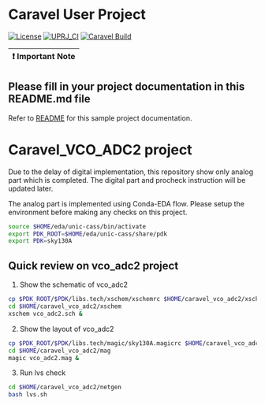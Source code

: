 # Caravel User Project

[![License](https://img.shields.io/badge/License-Apache%202.0-blue.svg)](https://opensource.org/licenses/Apache-2.0) [![UPRJ_CI](https://github.com/efabless/caravel_project_example/actions/workflows/user_project_ci.yml/badge.svg)](https://github.com/efabless/caravel_project_example/actions/workflows/user_project_ci.yml) [![Caravel Build](https://github.com/efabless/caravel_project_example/actions/workflows/caravel_build.yml/badge.svg)](https://github.com/efabless/caravel_project_example/actions/workflows/caravel_build.yml)

| :exclamation: Important Note            |
|-----------------------------------------|

## Please fill in your project documentation in this README.md file 

Refer to [README](docs/source/index.md) for this sample project documentation.

# Caravel_VCO_ADC2 project

Due to the delay of digital implementation, this repository show only analog part which is completed. The digital part and procheck instruction will be updated later.

The analog part is implemented using Conda-EDA flow.
Please setup the environment before making any checks on this project.
```bash
source $HOME/eda/unic-cass/bin/activate
export PDK_ROOT=$HOME/eda/unic-cass/share/pdk
export PDK=sky130A
```
## Quick review on vco_adc2 project
1. Show the schematic of vco_adc2
```bash
cp $PDK_ROOT/$PDK/libs.tech/xschem/xschemrc $HOME/caravel_vco_adc2/xschem
cd $HOME/caravel_vco_adc2/xschem
xschem vco_adc2.sch &
```

2. Show the layout of vco_adc2
```bash
cp $PDK_ROOT/$PDK/libs.tech/magic/sky130A.magicrc $HOME/caravel_vco_adc2/mag/.magicrc
cd $HOME/caravel_vco_adc2/mag
magic vco_adc2.mag &
```

3. Run lvs check
```bash
cd $HOME/caravel_vco_adc2/netgen
bash lvs.sh
```


